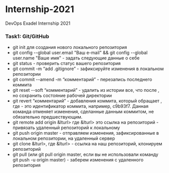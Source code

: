 # Internship-2021
DevOps Exadel Internship 2021

### Task1: Git/GitHub 
* git init для создания нового локального репозитория
* git config --global user.email "Ваш e-mail" && git config --global user.name "Ваше имя" - задать следующие данные о себе
* git status - проверить статус вашего репозитория
* git commit -m “add .gitignore” - зафиксируйте изменения в локальном репозитории
* git commit --amend -m “комментарий” - перезапись последнего коммита
* git reset --soft <commit> “комментарий” - удалить из истории все, что после <commit>, но сохранить состояние рабочей директории
* git revert <commit> “комментарий” - добавления коммита, который обращает <commit>, где <commit> - это идентификатор коммита, например, c9b93f7. Данная команда отменяет изменения, сделанные данным коммитом, не обязательно предшествующим. 
* git remote add origin &lturl> где &lturl> это ссылка на репозиторий - привязать удаленный репозиторий к локальному 
* git push origin master - отправляем изменения, зафиксированные в локальном репозитории, на удаленный сервер
* git clone &lturl>, где &lturl> - ссылка на наш репозиторий, клонируем репозиторий
* git pull (или git pull origin master, если вы не использовали команду git push -u origin master) - заберем изменения с удаленного репозитория   
  

